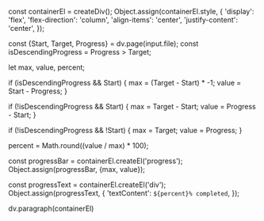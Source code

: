 const containerEl = createDiv();
Object.assign(containerEl.style, {
    'display': 'flex',
    'flex-direction': 'column',
    'align-items': 'center',
    'justify-content': 'center',
});

const {Start, Target, Progress} = dv.page(input.file);
const isDescendingProgress = Progress > Target;

let max, value, percent;

if (isDescendingProgress && Start) {
    max = (Target - Start) * -1;
    value = Start - Progress;
}

if (!isDescendingProgress && Start) {
    max = Target - Start;
    value = Progress - Start;
}

if (!isDescendingProgress && !Start) {
    max = Target;
    value = Progress;
}

percent = Math.round((value / max) * 100);

const progressBar = containerEl.createEl('progress');
Object.assign(progressBar, {max, value});

const progressText = containerEl.createEl('div');
Object.assign(progressText, {
    'textContent': `${percent}% completed`,
});

dv.paragraph(containerEl)
